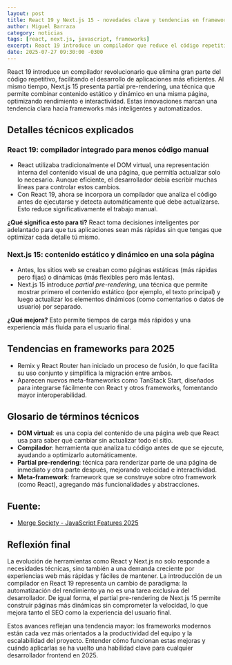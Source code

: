```yaml
---
layout: post
title: React 19 y Next.js 15 - novedades clave y tendencias en frameworks para 2025
author: Miguel Barraza
category: noticias
tags: [react, next.js, javascript, frameworks]
excerpt: React 19 introduce un compilador que reduce el código repetitivo y Next.js 15 permite mezclar contenido estático y dinámico en una misma página, marcando una nueva etapa para los frameworks JavaScript.
date: 2025-07-27 09:30:00 -0300
---
```


React 19 introduce un compilador revolucionario que elimina gran parte del código repetitivo, facilitando el desarrollo de aplicaciones más eficientes. Al mismo tiempo, Next.js 15 presenta partial pre-rendering, una técnica que permite combinar contenido estático y dinámico en una misma página, optimizando rendimiento e interactividad. Estas innovaciones marcan una tendencia clara hacia frameworks más inteligentes y automatizados.

## Detalles técnicos explicados

### React 19: compilador integrado para menos código manual

- React utilizaba tradicionalmente el DOM virtual, una representación interna del contenido visual de una página, que permitía actualizar solo lo necesario. Aunque eficiente, el desarrollador debía escribir muchas líneas para controlar estos cambios.
- Con React 19, ahora se incorpora un compilador que analiza el código antes de ejecutarse y detecta automáticamente qué debe actualizarse. Esto reduce significativamente el trabajo manual.

**¿Qué significa esto para ti?** React toma decisiones inteligentes por adelantado para que tus aplicaciones sean más rápidas sin que tengas que optimizar cada detalle tú mismo.

### Next.js 15: contenido estático y dinámico en una sola página

- Antes, los sitios web se creaban como páginas estáticas (más rápidas pero fijas) o dinámicas (más flexibles pero más lentas).
- Next.js 15 introduce *partial pre-rendering*, una técnica que permite mostrar primero el contenido estático (por ejemplo, el texto principal) y luego actualizar los elementos dinámicos (como comentarios o datos de usuario) por separado.

**¿Qué mejora?** Esto permite tiempos de carga más rápidos y una experiencia más fluida para el usuario final.

## Tendencias en frameworks para 2025

- Remix y React Router han iniciado un proceso de fusión, lo que facilita su uso conjunto y simplifica la migración entre ambos.
- Aparecen nuevos meta-frameworks como TanStack Start, diseñados para integrarse fácilmente con React y otros frameworks, fomentando mayor interoperabilidad.

## Glosario de términos técnicos

- **DOM virtual**: es una copia del contenido de una página web que React usa para saber qué cambiar sin actualizar todo el sitio.
- **Compilador**: herramienta que analiza tu código antes de que se ejecute, ayudando a optimizarlo automáticamente.
- **Partial pre-rendering**: técnica para renderizar parte de una página de inmediato y otra parte después, mejorando velocidad e interactividad.
- **Meta-framework**: framework que se construye sobre otro framework (como React), agregando más funcionalidades y abstracciones.

## Fuente:

- [Merge Society - JavaScript Features 2025](https://www.mergesociety.com/tech/javascript-features)

## Reflexión final

La evolución de herramientas como React y Next.js no solo responde a necesidades técnicas, sino también a una demanda creciente por experiencias web más rápidas y fáciles de mantener. La introducción de un compilador en React 19 representa un cambio de paradigma: la automatización del rendimiento ya no es una tarea exclusiva del desarrollador. De igual forma, el partial pre-rendering de Next.js 15 permite construir páginas más dinámicas sin comprometer la velocidad, lo que mejora tanto el SEO como la experiencia del usuario final.

Estos avances reflejan una tendencia mayor: los frameworks modernos están cada vez más orientados a la productividad del equipo y la escalabilidad del proyecto. Entender cómo funcionan estas mejoras y cuándo aplicarlas se ha vuelto una habilidad clave para cualquier desarrollador frontend en 2025.